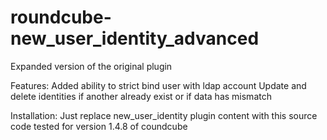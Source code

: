 # roundcube-new_user_identity_advanced
Expanded version of the original plugin
 
Features:
Added ability to strict bind user with ldap account
Update and delete identities if another already exist or if data has mismatch

Installation:
Just replace new_user_identity plugin content with this source code
tested for version 1.4.8 of coundcube
